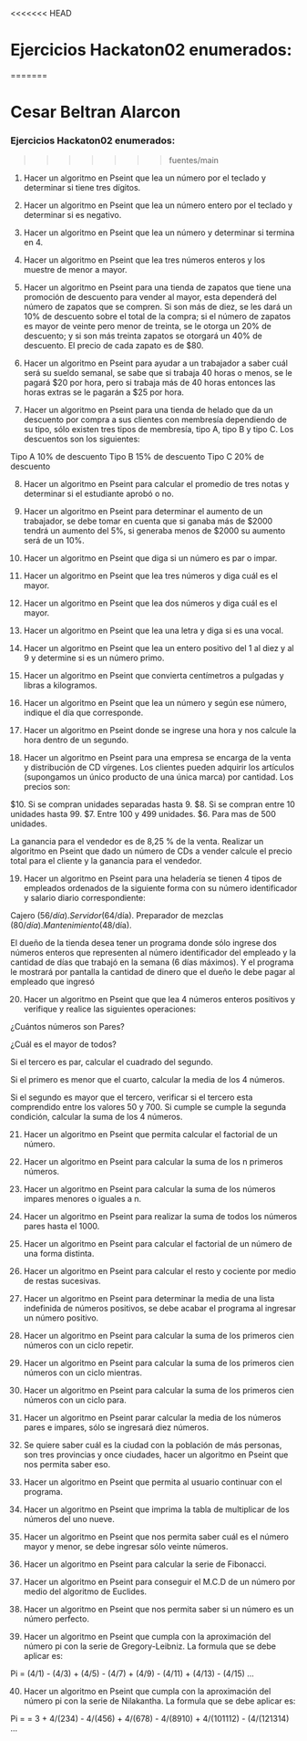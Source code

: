 <<<<<<< HEAD
# Ejercicios Hackaton02 enumerados:
=======
# Cesar Beltran Alarcon

### Ejercicios Hackaton02 enumerados:
>>>>>>> fuentes/main

1) Hacer un algoritmo en Pseint que lea un número por el teclado y determinar si tiene tres dígitos.

2) Hacer un algoritmo en Pseint que lea un número entero por el teclado y determinar si es negativo.

3) Hacer un algoritmo en Pseint que lea un número y determinar si termina en 4.

4) Hacer un algoritmo en Pseint que lea tres números enteros y los muestre de menor a mayor.

5) Hacer un algoritmo en Pseint para una tienda de zapatos que tiene una promoción de descuento para vender al mayor, esta dependerá del número de zapatos que se compren. Si son más de diez, se les dará un 10% de descuento sobre el total de la compra; si el número de zapatos es mayor de veinte pero menor de treinta, se le otorga un 20% de descuento; y si son más treinta zapatos se otorgará un 40% de descuento. El precio de cada zapato es de $80.

6) Hacer un algoritmo en Pseint para ayudar a un trabajador a saber cuál será su sueldo semanal, se sabe que si trabaja 40 horas o menos, se le pagará $20 por hora, pero si trabaja más de 40 horas entonces las horas extras se le pagarán a $25 por hora.

7) Hacer un algoritmo en Pseint para una tienda de helado que da un descuento por compra a sus clientes con membresía dependiendo de    su tipo, sólo existen tres tipos de membresía, tipo A, tipo B y tipo C. Los descuentos son los siguientes:

  Tipo A 10% de descuento
  Tipo B 15% de descuento
  Tipo C 20% de descuento

8) Hacer un algoritmo en Pseint para calcular el promedio de tres notas y determinar si el estudiante aprobó o no.

9) Hacer un algoritmo en Pseint para determinar el aumento de un trabajador, se debe tomar en cuenta que si ganaba más de $2000 tendrá un aumento del 5%, si generaba menos de $2000 su aumento será de un 10%.

10) Hacer un algoritmo en Pseint que diga si un número es par o impar.

11) Hacer un algoritmo en Pseint que lea tres números y diga cuál es el mayor.

12) Hacer un algoritmo en Pseint que lea dos números y diga cuál es el mayor.

13) Hacer un algoritmo en Pseint que lea una letra y diga si es una vocal.

14) Hacer un algoritmo en Pseint que lea un entero positivo del 1 al diez y al 9 y determine si es un número primo.

15) Hacer un algoritmo en Pseint que convierta centímetros a pulgadas y libras a kilogramos.

16) Hacer un algoritmo en Pseint que lea un número y según ese número, indique el día que corresponde.

17) Hacer un algoritmo en Pseint donde se ingrese una hora y nos calcule la hora dentro de un segundo.

18) Hacer un algoritmo en Pseint para una empresa se encarga de la venta y distribución de CD vírgenes. Los clientes pueden adquirir los artículos (supongamos un único producto de una única marca) por cantidad. Los precios son:

  $10. Si se compran unidades separadas hasta 9.
  $8. Si se compran entre 10 unidades hasta 99.
  $7. Entre 100 y 499 unidades.
  $6. Para mas de 500 unidades.

La ganancia para el vendedor es de 8,25 % de la venta. Realizar un algoritmo en Pseint que dado un número de CDs a vender calcule el precio total para el cliente y la ganancia para el vendedor.

19) Hacer un algoritmo en Pseint para una heladería se tienen 4 tipos de empleados ordenados de la siguiente forma con su número identificador y salario diario correspondiente:

 Cajero (56$/día).
 Servidor (64$/día).
 Preparador de mezclas (80$/día).
 Mantenimiento (48$/día).

El dueño de la tienda desea tener un programa donde sólo ingrese dos números enteros que representen al número identificador del empleado y la cantidad de días que trabajó en la semana (6 días máximos). Y el programa le mostrará por pantalla la cantidad de dinero que el dueño le debe pagar al empleado que ingresó

20) Hacer un algoritmo en Pseint que que lea 4 números enteros positivos y verifique y realice las siguientes operaciones:

  ¿Cuántos números son Pares?

  ¿Cuál es el mayor de todos?

  Si el tercero es par, calcular el cuadrado del segundo.

  Si el primero es menor que el cuarto, calcular la media de los 4 números.

  Si el segundo es mayor que el tercero, verificar si el tercero esta comprendido entre los valores 50 y 700. Si cumple se cumple la segunda condición, calcular la suma de los 4 números.

21) Hacer un algoritmo en Pseint que permita calcular el factorial de un número.

22) Hacer un algoritmo en Pseint para calcular la suma de los n primeros números.

23) Hacer un algoritmo en Pseint para calcular la suma de los números impares menores o iguales a n.

24) Hacer un algoritmo en Pseint para realizar la suma de todos los números pares hasta el 1000.

25) Hacer un algoritmo en Pseint para calcular el factorial de un número de una forma distinta.

26) Hacer un algoritmo en Pseint para calcular el resto y cociente por medio de restas sucesivas.

27) Hacer un algoritmo en Pseint para determinar la media de una lista indefinida de números positivos, se debe acabar el programa al ingresar un número positivo.

28) Hacer un algoritmo en Pseint para calcular la suma de los primeros cien números con un ciclo repetir.

29) Hacer un algoritmo en Pseint para calcular la suma de los primeros cien números con un ciclo mientras.

30) Hacer un algoritmo en Pseint para calcular la suma de los primeros cien números con un ciclo para.

31) Hacer un algoritmo en Pseint parar calcular la media de los números pares e impares, sólo se ingresará diez números.

32) Se quiere saber cuál es la ciudad con la población de más personas, son tres provincias y once ciudades, hacer un algoritmo en Pseint que nos permita saber eso.

33) Hacer un algoritmo en Pseint que permita al usuario continuar con el programa.

34) Hacer un algoritmo en Pseint que imprima la tabla de multiplicar de los números del uno nueve.

35) Hacer un algoritmo en Pseint que nos permita saber cuál es el número mayor y menor, se debe ingresar sólo veinte números.

36) Hacer un algoritmo en Pseint para calcular la serie de Fibonacci.

37) Hacer un algoritmo en Pseint para conseguir el M.C.D de un número por medio del algoritmo de Euclides.

38) Hacer un algoritmo en Pseint que nos permita saber si un número es un número perfecto.

39) Hacer un algoritmo en Pseint que cumpla con la aproximación del número pi con la serie de Gregory-Leibniz. La formula que se debe aplicar es:

  Pi = (4/1) - (4/3) + (4/5) - (4/7) + (4/9) - (4/11) + (4/13) - (4/15) ...

40) Hacer un algoritmo en Pseint que cumpla con la aproximación del número pi con la serie de Nilakantha. La formula que se debe aplicar es:

  Pi = = 3 + 4/(234) - 4/(456) + 4/(678) - 4/(8910) + 4/(101112) - (4/(121314) ...